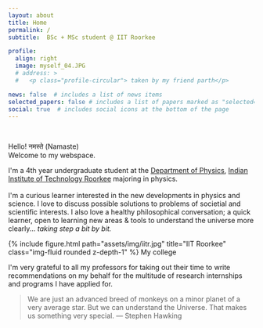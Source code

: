 ```yaml
---
layout: about
title: Home
permalink: /
subtitle:  BSc + MSc student @ IIT Roorkee

profile:
  align: right 
  image: myself_04.JPG
  # address: >
  #   <p class="profile-circular"> taken by my friend parth</p>

news: false  # includes a list of news items
selected_papers: false # includes a list of papers marked as "selected={true}"
social: true  # includes social icons at the bottom of the page
---
```

<br>

Hello! नमस्ते (Namaste) <br>Welcome to my webspace. 
<p> 
  I'm a 4th year undergraduate student at the <a href="https://ph.iitr.ac.in/departments/PH/pages/index.html">Department of Physics</a>, <a href="https://new.iitr.ac.in/">Indian Institute of Technology Roorkee</a> majoring in physics. <br> <br> I'm a curious learner interested in the new developments in physics and science. I love to discuss possible solutions to problems of societial and scientific interests. I also love a healthy philosophical conversation;  a quick learner, open to learning new areas & tools to understand the universe more clearly... <i>taking step a bit by bit.</i> 
</p>

<div class="row justify-content-sm">
    <div class="col-sm-6  mt-3 mt-md-0">
        {% include figure.html path="assets/img/iitr.jpg" title="IIT Roorkee" class="img-fluid rounded z-depth-1" %}
      My college
    </div>
</div>

<p class="header-bar"> 
  I'm very grateful to all my professors for taking out their time to write recommendations on my behalf for the multitude of research internships and programs I have applied for.
</p>

<blockquote> 
  We are just an advanced breed of monkeys on a minor planet of a very average star. But we can understand the Universe. That makes us something very special. ― Stephen Hawking 
</blockquote>
